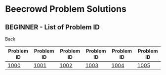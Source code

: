 # Beecrowd Problem Solutions

## BEGINNER - List of Problem ID

[Back](./..)

| Problem ID | Problem ID | Problem ID | Problem ID | Problem ID | Problem ID |
| -- | -- | -- | -- | -- | -- |
| [1000](./solutions/1000.md) | [1001](./solutions/1001.md) | [1002](./solutions/1002.md) | [1003](./solutions/1003.md) | [1004](./solutions/1004.md) | [1005](./solutions/1005.md) |

